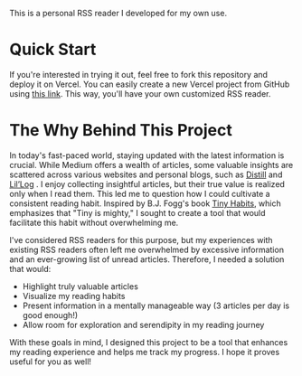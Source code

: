 This is a personal RSS reader I developed for my own use.

# Quick Start
If you're interested in trying it out, feel free to fork this repository and deploy it on Vercel. You can easily create a new Vercel project from GitHub using [this link](https://vercel.com/new). This way, you'll have your own customized RSS reader.

# The Why Behind This Project
In today's fast-paced world, staying updated with the latest information is crucial. While Medium offers a wealth of articles, some valuable insights are scattered across various websites and personal blogs, such as [Distill](https://distill.pub/) and [Lil’Log](https://lilianweng.github.io/) . I enjoy collecting insightful articles, but their true value is realized only when I read them.
This led me to question how I could cultivate a consistent reading habit. Inspired by B.J. Fogg's book [Tiny Habits](https://tinyhabits.com/), which emphasizes that "Tiny is mighty," I sought to create a tool that would facilitate this habit without overwhelming me.

I've considered RSS readers for this purpose, but my experiences with existing RSS readers often left me overwhelmed by excessive information and an ever-growing list of unread articles. Therefore, I needed a solution that would:

- Highlight truly valuable articles
- Visualize my reading habits
- Present information in a mentally manageable way (3 articles per day is good enough!)
- Allow room for exploration and serendipity in my reading journey

With these goals in mind, I designed this project to be a tool that enhances my reading experience and helps me track my progress. I hope it proves useful for you as well!
